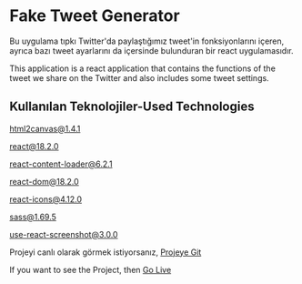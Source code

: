 
# Fake Tweet Generator

Bu uygulama tıpkı Twitter'da paylaştığımız tweet'in fonksiyonlarını içeren, ayrıca bazı tweet ayarlarını da içersinde bulunduran bir react uygulamasıdır.

This application is a react application that contains the functions of the tweet we share on the Twitter and also includes some tweet settings.

## Kullanılan Teknolojiler-Used Technologies

[html2canvas@1.4.1](https://html2canvas.hertzen.com/)

[react@18.2.0](https://react.dev/)

[react-content-loader@6.2.1](https://skeletonreact.com/)

[react-dom@18.2.0](https://legacy.reactjs.org/docs/react-dom.html)

[react-icons@4.12.0](https://react-icons.github.io/react-icons/)

[sass@1.69.5](https://sass-lang.com/)

[use-react-screenshot@3.0.0](https://www.npmjs.com/package/use-react-screenshot)



Projeyi canlı olarak görmek istiyorsanız, [Projeye Git](https://fake-tweet-generator-mu.vercel.app/)

 
If you want to see the Project, then [Go Live](https://fake-tweet-generator-mu.vercel.app/) 

